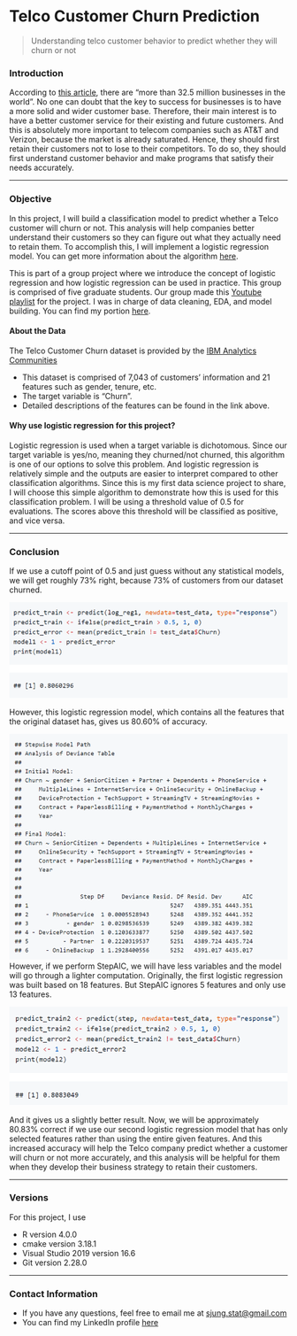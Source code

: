 Telco Customer Churn Prediction
================

> Understanding telco customer behavior to predict whether they will
> churn or not

### Introduction

According to [this
article](https://www.bizjournals.com/albany/news/2019/04/11/number-of-businesses-in-the-united-states.html#:~:text=But%20with%20more%20than%2032.5,to%20where%20people%20conduct%20business.),
there are “more than 32.5 million businesses in the world”. No one can
doubt that the key to success for businesses is to have a more solid and
wider customer base. Therefore, their main interest is to have a better
customer service for their existing and future customers. And this is
absolutely more important to telecom companies such as AT\&T and
Verizon, because the market is already saturated. Hence, they should
first retain their customers not to lose to their competitors. To do so,
they should first understand customer behavior and make programs that
satisfy their needs accurately.

-----

### Objective

In this project, I will build a classification model to predict whether
a Telco customer will churn or not. This analysis will help companies
better understand their customers so they can figure out what they
actually need to retain them. To accomplish this, I will implement a
logistic regression model. You can get more information about the
algorithm [here](https://en.wikipedia.org/wiki/Logistic_regression).

This is part of a group project where we introduce the concept of
logistic regression and how logistic regression can be used in practice.
This group is comprised of five graduate students. Our group made this
[Youtube
playlist](https://www.youtube.com/playlist?list=PLGmy0B-4mUItp8wku-Mil8iBGIp1u0JIV)
for the project. I was in charge of data cleaning, EDA, and model
building. You can find my portion
[here](https://www.youtube.com/watch?v=d7LDoWV-xjk&list=PLGmy0B-4mUItp8wku-Mil8iBGIp1u0JIV&index=5&t=0s).

#### About the Data

The Telco Customer Churn dataset is provided by the [IBM Analytics
Communities](https://www.kaggle.com/blastchar/telco-customer-churn)

  - This dataset is comprised of 7,043 of customers’ information and 21
    features such as gender, tenure, etc.
  - The target variable is “Churn”.
  - Detailed descriptions of the features can be found in the link
    above.

#### Why use logistic regression for this project?

Logistic regression is used when a target variable is dichotomous. Since
our target variable is yes/no, meaning they churned/not churned, this
algorithm is one of our options to solve this problem. And logistic
regression is relatively simple and the outputs are easier to interpret
compared to other classification algorithms. Since this is my first data
science project to share, I will choose this simple algorithm to
demonstrate how this is used for this classification problem. I will be
using a threshold value of 0.5 for evaluations. The scores above this
threshold will be classified as positive, and vice versa.

-----

### Conclusion

If we use a cutoff point of 0.5 and just guess without any statistical
models, we will get roughly 73% right, because 73% of customers from our
dataset churned.

![](logregResult_1.png "Title")

However, this logistic regression model, which contains all the features
that the original dataset has, gives us 80.60% of accuracy.

![](variableSelection.png "Title") However, if we perform StepAIC, we
will have less variables and the model will go through a lighter
computation. Originally, the first logistic regression was built based
on 18 features. But StepAIC ignores 5 features and only use 13 features.

![](logregResult.png "Title")

And it gives us a slightly better result. Now, we will be approximately
80.83% correct if we use our second logistic regression model that has
only selected features rather than using the entire given features. And
this increased accuracy will help the Telco company predict whether a
customer will churn or not more accurately, and this analysis will be
helpful for them when they develop their business strategy to retain
their customers.

-----

### Versions

For this project, I use

  - R version 4.0.0
  - cmake version 3.18.1
  - Visual Studio 2019 version 16.6
  - Git version 2.28.0

-----

### Contact Information

  - If you have any questions, feel free to email me at
    <sjung.stat@gmail.com>
  - You can find my LinkedIn profile
    [here](https://www.linkedin.com/in/sjung-stat/)
